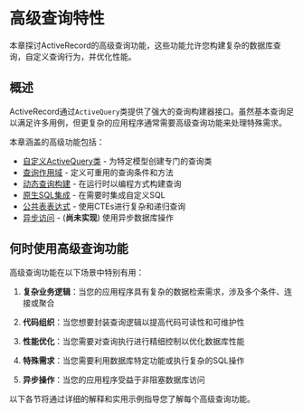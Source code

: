 # 高级查询特性

本章探讨ActiveRecord的高级查询功能，这些功能允许您构建复杂的数据库查询，自定义查询行为，并优化性能。

## 概述

ActiveRecord通过`ActiveQuery`类提供了强大的查询构建器接口。虽然基本查询足以满足许多用例，但更复杂的应用程序通常需要高级查询功能来处理特殊需求。

本章涵盖的高级功能包括：

- [自定义ActiveQuery类](custom_activequery_classes.md) - 为特定模型创建专门的查询类
- [查询作用域](query_scopes.md) - 定义可重用的查询条件和方法
- [动态查询构建](dynamic_query_building.md) - 在运行时以编程方式构建查询
- [原生SQL集成](raw_sql_integration.md) - 在需要时集成自定义SQL
- [公共表表达式](common_table_expressions.md) - 使用CTEs进行复杂和递归查询
- [异步访问](async_access.md) - (**尚未实现**) 使用异步数据库操作

## 何时使用高级查询功能

高级查询功能在以下场景中特别有用：

1. **复杂业务逻辑**：当您的应用程序具有复杂的数据检索需求，涉及多个条件、连接或聚合

2. **代码组织**：当您想要封装查询逻辑以提高代码可读性和可维护性

3. **性能优化**：当您需要对查询执行进行精细控制以优化数据库性能

4. **特殊需求**：当您需要利用数据库特定功能或执行复杂的SQL操作

5. **异步操作**：当您的应用程序受益于非阻塞数据库访问

以下各节将通过详细的解释和实用示例指导您了解每个高级查询功能。
